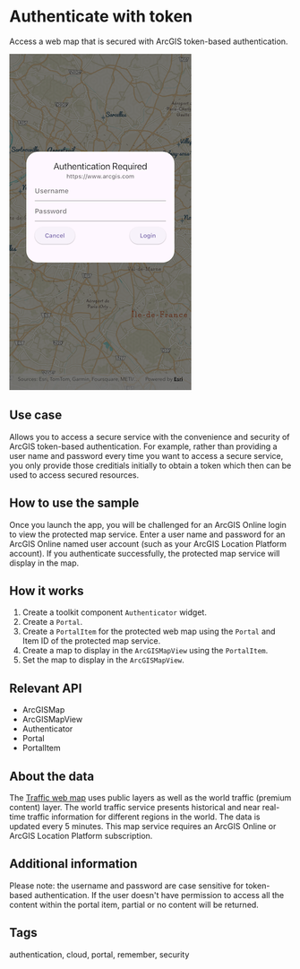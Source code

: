 # Authenticate with token

Access a web map that is secured with ArcGIS token-based authentication.

![Image of authenticate with token](authenticate_with_token.png)

## Use case

Allows you to access a secure service with the convenience and security of ArcGIS token-based authentication. For example, rather than providing a user name and password every time you want to access a secure service, you only provide those creditials initially to obtain a token which then can be used to access secured resources.

## How to use the sample

Once you launch the app, you will be challenged for an ArcGIS Online login to view the protected map service. Enter a user name and password for an ArcGIS Online named user account (such as your ArcGIS Location Platform account). If you authenticate successfully, the protected map service will display in the map.

## How it works

1. Create a toolkit component `Authenticator` widget.
2. Create a `Portal`.
3. Create a `PortalItem` for the protected web map using the `Portal` and Item ID of the protected map service.
4. Create a map to display in the `ArcGISMapView` using the `PortalItem`.
5. Set the map to display in the `ArcGISMapView`.

## Relevant API

* ArcGISMap
* ArcGISMapView
* Authenticator
* Portal
* PortalItem

## About the data

The [Traffic web map](https://arcgisruntime.maps.arcgis.com/home/item.html?id=e5039444ef3c48b8a8fdc9227f9be7c1) uses public layers as well as the world traffic (premium content) layer. The world traffic service presents historical and near real-time traffic information for different regions in the world. The data is updated every 5 minutes. This map service requires an ArcGIS Online or ArcGIS Location Platform subscription.

## Additional information

Please note: the username and password are case sensitive for token-based authentication. If the user doesn't have permission to access all the content within the portal item, partial or no content will be returned.

## Tags

authentication, cloud, portal, remember, security
